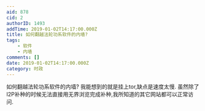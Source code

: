 ```yaml
---
aid: 878
cid: 2
authorID: 1493
addTime: 2019-01-02T14:17:00.000Z
title: 如何翻越法轮功系软件的内墙?
tags:
    - 软件
    - 内墙
comments: []
date: 2019-01-02T14:17:00.000Z
category: 时政
---
```


如何翻越法轮功系软件的内墙? 我能想到的就是挂上tor,缺点是速度太慢. 虽然除了I2P补种的时候无法直接用无界浏览完成补种,我所知道的其它网站都可以正常访问.

